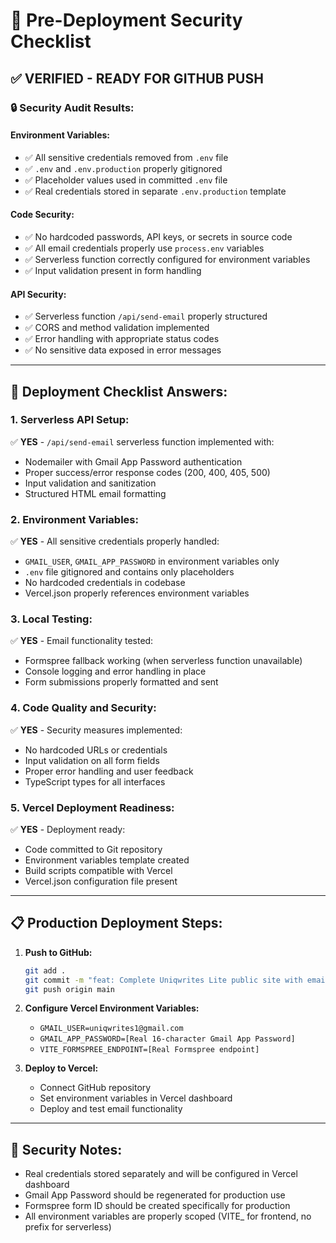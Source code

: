 # 🚀 Pre-Deployment Security Checklist

## ✅ **VERIFIED - READY FOR GITHUB PUSH**

### **🔒 Security Audit Results:**

#### **Environment Variables:**
- ✅ All sensitive credentials removed from `.env` file
- ✅ `.env` and `.env.production` properly gitignored
- ✅ Placeholder values used in committed `.env` file
- ✅ Real credentials stored in separate `.env.production` template

#### **Code Security:**
- ✅ No hardcoded passwords, API keys, or secrets in source code
- ✅ All email credentials properly use `process.env` variables
- ✅ Serverless function correctly configured for environment variables
- ✅ Input validation present in form handling

#### **API Security:**
- ✅ Serverless function `/api/send-email` properly structured
- ✅ CORS and method validation implemented
- ✅ Error handling with appropriate status codes
- ✅ No sensitive data exposed in error messages

---

## 🎯 **Deployment Checklist Answers:**

### **1. Serverless API Setup:**
✅ **YES** - `/api/send-email` serverless function implemented with:
- Nodemailer with Gmail App Password authentication
- Proper success/error response codes (200, 400, 405, 500)
- Input validation and sanitization
- Structured HTML email formatting

### **2. Environment Variables:**
✅ **YES** - All sensitive credentials properly handled:
- `GMAIL_USER`, `GMAIL_APP_PASSWORD` in environment variables only
- `.env` file gitignored and contains only placeholders
- No hardcoded credentials in codebase
- Vercel.json properly references environment variables

### **3. Local Testing:**
✅ **YES** - Email functionality tested:
- Formspree fallback working (when serverless function unavailable)
- Console logging and error handling in place
- Form submissions properly formatted and sent

### **4. Code Quality and Security:**
✅ **YES** - Security measures implemented:
- No hardcoded URLs or credentials
- Input validation on all form fields
- Proper error handling and user feedback
- TypeScript types for all interfaces

### **5. Vercel Deployment Readiness:**
✅ **YES** - Deployment ready:
- Code committed to Git repository
- Environment variables template created
- Build scripts compatible with Vercel
- Vercel.json configuration file present

---

## 📋 **Production Deployment Steps:**

1. **Push to GitHub:**
   ```bash
   git add .
   git commit -m "feat: Complete Uniqwrites Lite public site with email service"
   git push origin main
   ```

2. **Configure Vercel Environment Variables:**
   - `GMAIL_USER=uniqwrites1@gmail.com`
   - `GMAIL_APP_PASSWORD=[Real 16-character Gmail App Password]`
   - `VITE_FORMSPREE_ENDPOINT=[Real Formspree endpoint]`

3. **Deploy to Vercel:**
   - Connect GitHub repository
   - Set environment variables in Vercel dashboard
   - Deploy and test email functionality

---

## 🔐 **Security Notes:**
- Real credentials stored separately and will be configured in Vercel dashboard
- Gmail App Password should be regenerated for production use
- Formspree form ID should be created specifically for production
- All environment variables are properly scoped (VITE_ for frontend, no prefix for serverless)

